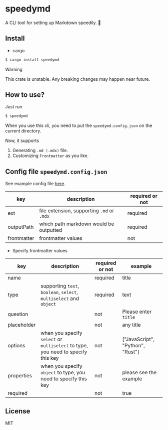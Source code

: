 # speedymd

A CLI tool for setting up Markdown speedily. 🚀

## Install

- cargo
```bash
$ cargo install speedymd
```

> [!WARNING]
> This crate is unstable. Any breaking changes may happen near future.

## How to use?

Just run

```bash
$ speedymd
```

When you use this cli, you need to put the `speedymd.config.json` on the current directory. 

Now, it supports

1. Generating `.md (.mdx)` file.
2. Customizing `Frontmatter` as you like.

## Config file `speedymd.config.json`

See example config file [here](https://github.com/taga3s/speedymd/blob/main/speedymd.config.json).

| key         | description                               | required or not |
|-------------|-------------------------------------------|-----------------|
| ext         | file extension, supporting `.md` or `.mdx`| required        |
| outputPath  | which path markdown would be outputted    | required        |
| frontmatter | frontmatter values                        | not             |

- Specify frontmatter values

| key         | description                                                                      | required or not | example                          |
|-------------|----------------------------------------------------------------------------------|-----------------|----------------------------------|
| name        |                                                                                  | required        | title                            |
| type        | supporting `text`, `boolean`, `select`, `multiselect` and `object`               | required        | text                             |
| question    |                                                                                  | not             | Please enter `title`             |
| placeholder |                                                                                  | not             | any title                        |
| options     | when you specify `select` or `multiselect` to type, you need to specify this key | not             | ["JavaScript", "Python", "Rust"] |
| properties  | when you specify `object` to type, you need to specify this key                  | not             | please see the example           |
| required    |                                                                                  | not             | true                             |

## License

MIT
